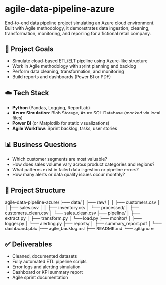 # agile-data-pipeline-azure

End-to-end data pipeline project simulating an Azure cloud environment. Built with Agile methodology, it demonstrates data ingestion, cleaning, transformation, monitoring, and reporting for a fictional retail company.

## 🎯 Project Goals

- Simulate cloud-based ETL/ELT pipeline using Azure-like structure
- Work in Agile methodology with sprint planning and backlog
- Perform data cleaning, transformation, and monitoring
- Build reports and dashboards (Power BI or PDF)

## ☁️ Tech Stack

- **Python** (Pandas, Logging, ReportLab)
- **Azure Simulation**: Blob Storage, Azure SQL Database (mocked via local files)
- **Power BI** (or Matplotlib for static visualizations)
- **Agile Workflow**: Sprint backlog, tasks, user stories

## 📊 Business Questions

- Which customer segments are most valuable?
- How does sales volume vary across product categories and regions?
- What patterns exist in failed data ingestion or pipeline errors?
- How many alerts or data quality issues occur monthly?

## 📁 Project Structure

agile-data-pipeline-azure/
├── data/
│   ├── raw/
│   │   ├── customers.csv
│   │   ├── sales.csv
│   │   ├── inventory.csv
│   └── processed/
│       ├── customers_clean.csv
│       └── sales_clean.csv
├── pipeline/
│   ├── extract.py
│   ├── transform.py
│   └── load.py
├── monitor/
│   ├── logger.py
│   └── alerting.py
├── reports/
│   ├── summary_report.pdf
│   └── dashboard.pbix
├── agile_backlog.md
├── README.md
└── .gitignore

## ✅ Deliverables

- Cleaned, documented datasets
- Fully automated ETL pipeline scripts
- Error logs and alerting simulation
- Dashboard or KPI summary report
- Agile sprint documentation
